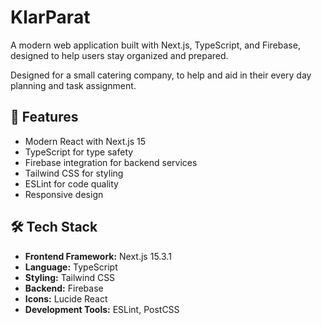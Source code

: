 # KlarParat

A modern web application built with Next.js, TypeScript, and Firebase, designed to help users stay organized and prepared.

Designed for a small catering company, to help and aid in their every day planning and task assignment.

## 🚀 Features

- Modern React with Next.js 15
- TypeScript for type safety
- Firebase integration for backend services
- Tailwind CSS for styling
- ESLint for code quality
- Responsive design

## 🛠️ Tech Stack

- **Frontend Framework:** Next.js 15.3.1
- **Language:** TypeScript
- **Styling:** Tailwind CSS
- **Backend:** Firebase
- **Icons:** Lucide React
- **Development Tools:** ESLint, PostCSS



